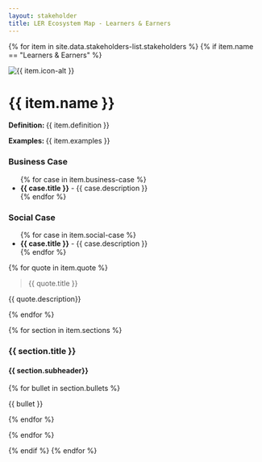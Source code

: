 ```yaml
---
layout: stakeholder
title: LER Ecosystem Map - Learners & Earners
---
```

{% for item in site.data.stakeholders-list.stakeholders %}
{% if item.name == "Learners & Earners" %}
<div class="row">
<div class="col-sm-2">
<img class="w-100" src="../images/{{ item.icon }}" loading="lazy" alt="{{ item.icon-alt }}"/>
</div>
<div class="col-sm-8">
<h1>{{ item.name }}</h1>
<div class="body-text-medium">
<p><strong>Definition: </strong>{{ item.definition }}</p>
<p><strong>Examples: </strong>{{ item.examples }}</p>
</div>
</div>
<div class="col-sm-2">
</div>
</div>

<div class="row body-text-medium">
<div class="col-sm-2">
</div>
<div class="col-sm-4 business-case">
<h3>Business Case</h3>
<ul>
{% for case in item.business-case %}
<li><strong>{{ case.title }}</strong> - {{ case.description }}</li>
{% endfor %}
</ul>
</div>

<div class="col-sm-4 business-case">
<h3>Social Case </h3>
<ul>
{% for case in item.social-case %}
<li><strong>{{ case.title }}</strong> - {{ case.description }}</li>
{% endfor %}
</ul>
</div>
<div class="col-sm-2">
</div>
</div>

<div class="row">
<div class="col-sm-2">
</div>

<div class="row">
<div class="col-sm-3"></div>
<div class="col-sm-6 quote">
{% for quote in item.quote %}
<blockquote>{{ quote.title }}</blockquote>
<p>{{ quote.description}}</p>
{% endfor %}
</div>
<div class="col-sm-3"></div>
</div>

<div class="row section-bullet">

{% for section in item.sections %}
<div class="col-sm-5 body-text-medium section-bullet-text">
<h3>{{ section.title }}</h3>
<h4>{{ section.subheader}}</h4>
{% for bullet in section.bullets %}

{{ bullet }}

{% endfor %}

</div>

{% endfor %}
</div>

{% endif %}
{% endfor %}